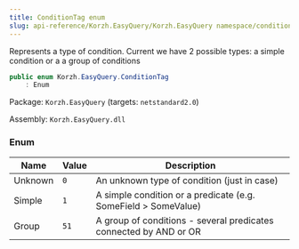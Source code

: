 ```yaml
---
title: ConditionTag enum
slug: api-reference/Korzh.EasyQuery/Korzh.EasyQuery namespace/conditiontag-enum
---
```



Represents a type of condition.  Current we have 2 possible types: a simple condition or a a group of conditions
```csharp
public enum Korzh.EasyQuery.ConditionTag
    : Enum

```
Package: `Korzh.EasyQuery` (targets: `netstandard2.0`)

Assembly: `Korzh.EasyQuery.dll`

### Enum

| Name | Value | Description | 
| --- | --- | --- | 
| Unknown | `0` | An unknown type of condition (just in case) | 
| Simple | `1` | A simple condition or a predicate (e.g. SomeField &gt; SomeValue) | 
| Group | `51` | A group of conditions - several predicates connected by AND or OR |